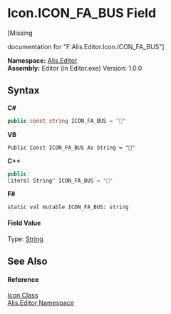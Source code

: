 # Icon.ICON_FA_BUS Field
 

\[Missing <summary> documentation for "F:Alis.Editor.Icon.ICON_FA_BUS"\]

**Namespace:**&nbsp;<a href="b150ade4-39de-a232-5f06-d3cdc1b2c538">Alis.Editor</a><br />**Assembly:**&nbsp;Editor (in Editor.exe) Version: 1.0.0

## Syntax

**C#**<br />
``` C#
public const string ICON_FA_BUS = ""
```

**VB**<br />
``` VB
Public Const ICON_FA_BUS As String = ""
```

**C++**<br />
``` C++
public:
literal String^ ICON_FA_BUS = ""
```

**F#**<br />
``` F#
static val mutable ICON_FA_BUS: string
```


#### Field Value
Type: <a href="https://docs.microsoft.com/dotnet/api/system.string" target="_blank">String</a>

## See Also


#### Reference
<a href="cc0f883c-67f8-f772-c6d7-a60b129f22a7">Icon Class</a><br /><a href="b150ade4-39de-a232-5f06-d3cdc1b2c538">Alis.Editor Namespace</a><br />